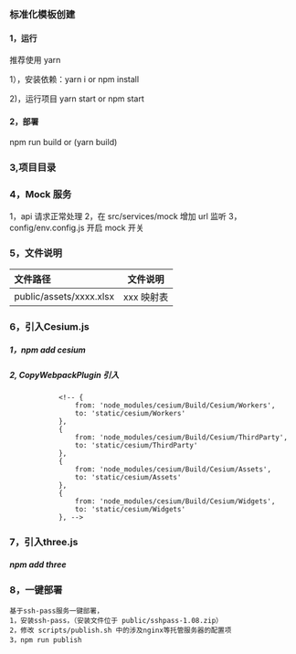 ### 标准化模板创建

#### 1，运行

推荐使用 yarn

1），安装依赖：yarn i or npm install

2)，运行项目 yarn start or npm start

#### 2，部署

npm run build or (yarn build)

### 3,项目目录

### 4，Mock 服务

1，api 请求正常处理
2，在 src/services/mock 增加 url 监听
3，config/env.config.js 开启 mock 开关

### 5，文件说明

| 文件路径                |  文件说明  |
| :---------------------- | :--------: |
| public/assets/xxxx.xlsx | xxx 映射表 |


### 6，引入Cesium.js 
##### 1，npm add cesium 
##### 2, CopyWebpackPlugin 引入
                <!-- {
                    from: 'node_modules/cesium/Build/Cesium/Workers',
                    to: 'static/cesium/Workers'
                },
                {
                    from: 'node_modules/cesium/Build/Cesium/ThirdParty',
                    to: 'static/cesium/ThirdParty'
                },
                {
                    from: 'node_modules/cesium/Build/Cesium/Assets',
                    to: 'static/cesium/Assets'
                },
                {
                    from: 'node_modules/cesium/Build/Cesium/Widgets',
                    to: 'static/cesium/Widgets'
                }, -->

### 7，引入three.js
#####  npm add three
#####                 
<!-- {
                    from: 'node_modules/three/examples/js/libs/draco/',
                    to: 'static/three/draco',
                },
                {
                    from: 'node_modules/three/examples/js/libs/basis/',
                    to: 'static/three/basis',
                } -->


### 8，一键部署

    基于ssh-pass服务一键部署，
    1，安装ssh-pass，（安装文件位于 public/sshpass-1.08.zip）
    2，修改 scripts/publish.sh 中的涉及nginx等托管服务器的配置项
    3，npm run publish 
